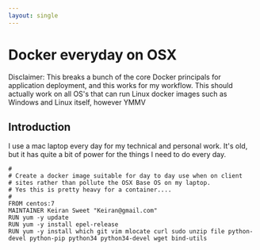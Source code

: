 ```yaml
---
layout: single
---
```

# Docker everyday on OSX

Disclaimer: This breaks a bunch of the core Docker principals for application deployment, and this works for my workflow. This should actually work on all OS's that can run Linux docker images such as Windows and Linux itself, however YMMV 

## Introduction
I use a mac laptop every day for my technical and personal work. It's old, but it has quite a bit of power for the things I need to do every day.


```
#
# Create a docker image suitable for day to day use when on client
# sites rather than pollute the OSX Base OS on my laptop.
# Yes this is pretty heavy for a container....
#
FROM centos:7
MAINTAINER Keiran Sweet "Keiran@gmail.com"
RUN yum -y update
RUN yum -y install epel-release
RUN yum -y install which git vim mlocate curl sudo unzip file python-devel python-pip python34 python34-devel wget bind-utils
```
